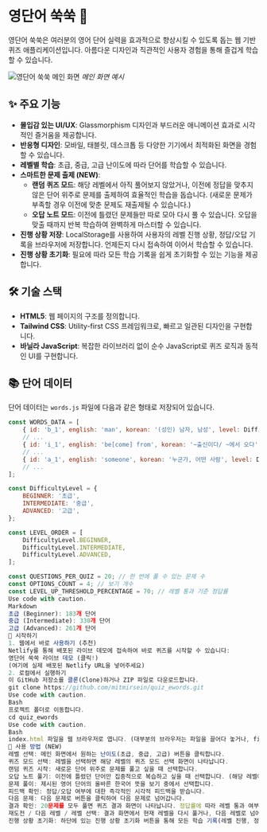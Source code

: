 # 영단어 쑥쑥 🚀

영단어 쑥쑥은 여러분의 영어 단어 실력을 효과적으로 향상시킬 수 있도록 돕는 웹 기반 퀴즈 애플리케이션입니다.
아름다운 디자인과 직관적인 사용자 경험을 통해 즐겁게 학습할 수 있습니다.

![영단어 쑥쑥 메인 화면](https://github.com/mitmirsein/quiz_ewords/assets/51953288/808b8b0e-b7d6-444f-ac22-6b3a033f20ee)
*메인 화면 예시*

## ✨ 주요 기능

*   **몰입감 있는 UI/UX**: Glassmorphism 디자인과 부드러운 애니메이션 효과로 시각적인 즐거움을 제공합니다.
*   **반응형 디자인**: 모바일, 태블릿, 데스크톱 등 다양한 기기에서 최적화된 화면을 경험할 수 있습니다.
*   **레벨별 학습**: 초급, 중급, 고급 난이도에 따라 단어를 학습할 수 있습니다.
*   **스마트한 문제 출제 (NEW)**:
    *   **랜덤 퀴즈 모드**: 해당 레벨에서 아직 풀어보지 않았거나, 이전에 정답을 맞추지 않은 단어 위주로 문제를 출제하여 효율적인 학습을 돕습니다. (새로운 문제가 부족할 경우 이전에 맞춘 문제도 재출제될 수 있습니다.)
    *   **오답 노트 모드**: 이전에 틀렸던 문제들만 따로 모아 다시 풀 수 있습니다. 오답을 맞출 때까지 반복 학습하여 완벽하게 마스터할 수 있습니다.
*   **진행 상황 저장**: LocalStorage를 사용하여 사용자의 레벨 진행 상황, 정답/오답 기록을 브라우저에 저장합니다. 언제든지 다시 접속하여 이어서 학습할 수 있습니다.
*   **진행 상황 초기화**: 필요에 따라 모든 학습 기록을 쉽게 초기화할 수 있는 기능을 제공합니다.

## 🛠️ 기술 스택

*   **HTML5**: 웹 페이지의 구조를 정의합니다.
*   **Tailwind CSS**: Utility-first CSS 프레임워크로, 빠르고 일관된 디자인을 구현합니다.
*   **바닐라 JavaScript**: 복잡한 라이브러리 없이 순수 JavaScript로 퀴즈 로직과 동적인 UI를 구현합니다.

## 📚 단어 데이터

단어 데이터는 `words.js` 파일에 다음과 같은 형태로 저장되어 있습니다.

```javascript
const WORDS_DATA = [
    { id: 'b_1', english: 'man', korean: '(성인) 남자, 남성', level: DifficultyLevel.BEGINNER },
    // ...
    { id: 'i_1', english: 'be[come] from', korean: '~출신이다/ ~에서 오다', level: DifficultyLevel.INTERMEDIATE },
    // ...
    { id: 'a_1', english: 'someone', korean: '누군가, 어떤 사람', level: DifficultyLevel.ADVANCED },
    // ...
];

const DifficultyLevel = {
    BEGINNER: '초급',
    INTERMEDIATE: '중급',
    ADVANCED: '고급',
};

const LEVEL_ORDER = [
    DifficultyLevel.BEGINNER,
    DifficultyLevel.INTERMEDIATE,
    DifficultyLevel.ADVANCED,
];

const QUESTIONS_PER_QUIZ = 20; // 한 번에 풀 수 있는 문제 수
const OPTIONS_COUNT = 4; // 보기 개수
const LEVEL_UP_THRESHOLD_PERCENTAGE = 70; // 레벨 통과 기준 정답률
Use code with caution.
Markdown
초급 (Beginner): 183개 단어
중급 (Intermediate): 330개 단어
고급 (Advanced): 261개 단어
🚀 시작하기
1. 웹에서 바로 사용하기 (추천)
Netlify를 통해 배포된 라이브 데모에 접속하여 바로 퀴즈를 시작할 수 있습니다:
영단어 쑥쑥 라이브 데모 (클릭!)
(여기에 실제 배포된 Netlify URL을 넣어주세요)
2. 로컬에서 실행하기
이 GitHub 저장소를 클론(Clone)하거나 ZIP 파일로 다운로드합니다.
git clone https://github.com/mitmirsein/quiz_ewords.git
Use code with caution.
Bash
프로젝트 폴더로 이동합니다.
cd quiz_ewords
Use code with caution.
Bash
index.html 파일을 웹 브라우저로 엽니다. (대부분의 브라우저는 파일을 끌어다 놓거나, file:/// 경로로 직접 열 수 있습니다.)
📖 사용 방법 (NEW)
레벨 선택: 메인 화면에서 원하는 난이도(초급, 중급, 고급) 버튼을 클릭합니다.
퀴즈 모드 선택: 레벨을 선택하면 해당 레벨의 퀴즈 모드 선택 화면이 나타납니다.
랜덤 퀴즈 시작: 새로운 단어 위주로 문제를 풀고 싶을 때 선택합니다.
오답 노트 풀기: 이전에 틀렸던 단어만 집중적으로 복습하고 싶을 때 선택합니다. (해당 레벨에 오답이 없으면 버튼이 비활성화됩니다.)
문제 풀이: 제시된 영어 단어의 올바른 한국어 뜻을 보기 중에서 선택합니다.
피드백 확인: 정답/오답 여부에 대한 즉각적인 시각적 피드백을 받습니다.
다음 문제: 다음 문제로 버튼을 클릭하여 다음 문제로 넘어갑니다.
결과 확인: 20문제를 모두 풀면 퀴즈 결과 화면이 나타납니다. 정답률에 따라 레벨 통과 여부가 표시됩니다.
재도전 / 다음 레벨 / 레벨 선택: 결과 화면에서 현재 레벨을 다시 풀거나, 다음 레벨로 넘어가거나, 레벨 선택 화면으로 돌아갈 수 있습니다.
진행 상황 초기화: 하단에 있는 진행 상황 초기화 버튼을 통해 모든 학습 기록(레벨 진행, 정답/오답 기록)을 처음 상태로 되돌릴 수 있습니다.
